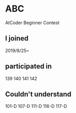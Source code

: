 # ABC
AtCoder Beginner Contest

## I joined
2019/8/25~

## participated in
139 140 141 142

## Couldn't understand
101-D 107-D 111-D 116-D 117-D
